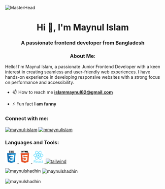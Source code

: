 ![MasterHead](https://img.freepik.com/free-vector/business-people-working-laptop-development_1262-18907.jpg?w=1060&t=st=1719918200~exp=1719918800~hmac=cce8cba06510a8b942411c327c9fc2675772217166f17dd5be43f86b533bc4c0)
<h1 align="center">Hi 👋, I'm Maynul Islam</h1>
<h3 align="center">A passionate frontend developer from Bangladesh</h3>
<h3 align="center">About Me:</h3>
<p>Hello! I'm Maynul Islam, a passionate Junior Frontend Developer with a keen interest in creating seamless and user-friendly web experiences. I have hands-on experience in developing responsive websites with a strong focus on performance and accessibility.</p>

- 📫 How to reach me **islammaynul82@gmail.com**

- ⚡ Fun fact **I am funny**

<h3 align="left">Connect with me:</h3>
<p align="left">
<a href="https://linkedin.com/in/maynul-islam" target="blank"><img align="center" src="https://raw.githubusercontent.com/rahuldkjain/github-profile-readme-generator/master/src/images/icons/Social/linked-in-alt.svg" alt="maynul-islam" height="30" width="40" /></a>
<a href="https://fb.com/mmaynulislam" target="blank"><img align="center" src="https://raw.githubusercontent.com/rahuldkjain/github-profile-readme-generator/master/src/images/icons/Social/facebook.svg" alt="mmaynulislam" height="30" width="40" /></a>
</p>

<h3 align="left">Languages and Tools:</h3>
<p align="left"> <a href="https://www.w3schools.com/css/" target="_blank" rel="noreferrer"> <img src="https://raw.githubusercontent.com/devicons/devicon/master/icons/css3/css3-original-wordmark.svg" alt="css3" width="40" height="40"/> </a> <a href="https://www.w3.org/html/" target="_blank" rel="noreferrer"> <img src="https://raw.githubusercontent.com/devicons/devicon/master/icons/html5/html5-original-wordmark.svg" alt="html5" width="40" height="40"/> </a> <a href="https://reactjs.org/" target="_blank" rel="noreferrer"> <img src="https://raw.githubusercontent.com/devicons/devicon/master/icons/react/react-original-wordmark.svg" alt="react" width="40" height="40"/> </a> <a href="https://tailwindcss.com/" target="_blank" rel="noreferrer"> <img src="https://www.vectorlogo.zone/logos/tailwindcss/tailwindcss-icon.svg" alt="tailwind" width="40" height="40"/> </a> </p>

<p><img align="left" src="https://github-readme-stats.vercel.app/api/top-langs?username=maynulshadhin&show_icons=true&locale=en&layout=compact" alt="maynulshadhin" /></p>

<p>&nbsp;<img align="center" src="https://github-readme-stats.vercel.app/api?username=maynulshadhin&show_icons=true&locale=en" alt="maynulshadhin" /></p>

<p><img align="center" src="https://github-readme-streak-stats.herokuapp.com/?user=maynulshadhin&" alt="maynulshadhin" /></p>
